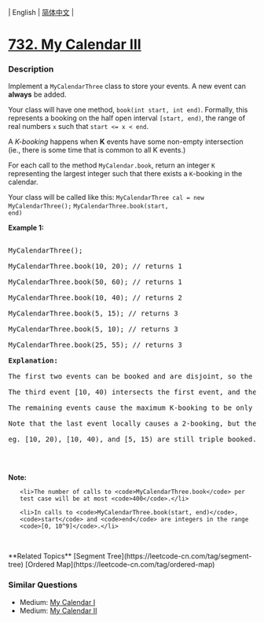 | English | [简体中文](README.md) |

# [732. My Calendar III](https://leetcode-cn.com/problems/my-calendar-iii)
 ### Description
<p>Implement a <code>MyCalendarThree</code> class to store your events. A new event can <b>always</b> be added.</p>

<p>Your class will have one method, <code>book(int start, int end)</code>. Formally, this represents a booking on the half open interval <code>[start, end)</code>, the range of real numbers <code>x</code> such that <code>start &lt;= x &lt; end</code>.</p>

<p>A <i>K-booking</i> happens when <b>K</b> events have some non-empty intersection (ie., there is some time that is common to all K events.)</p>

<p>For each call to the method <code>MyCalendar.book</code>, return an integer <code>K</code> representing the largest integer such that there exists a <code>K</code>-booking in the calendar.</p>
Your class will be called like this: <code>MyCalendarThree cal = new MyCalendarThree();</code> <code>MyCalendarThree.book(start, end)</code>

<p><b>Example 1:</b></p>

<pre>
MyCalendarThree();
MyCalendarThree.book(10, 20); // returns 1
MyCalendarThree.book(50, 60); // returns 1
MyCalendarThree.book(10, 40); // returns 2
MyCalendarThree.book(5, 15); // returns 3
MyCalendarThree.book(5, 10); // returns 3
MyCalendarThree.book(25, 55); // returns 3
<b>Explanation:</b> 
The first two events can be booked and are disjoint, so the maximum K-booking is a 1-booking.
The third event [10, 40) intersects the first event, and the maximum K-booking is a 2-booking.
The remaining events cause the maximum K-booking to be only a 3-booking.
Note that the last event locally causes a 2-booking, but the answer is still 3 because
eg. [10, 20), [10, 40), and [5, 15) are still triple booked.
</pre>

<p>&nbsp;</p>

<p><b>Note:</b></p>

<ul>
	<li>The number of calls to <code>MyCalendarThree.book</code> per test case will be at most <code>400</code>.</li>
	<li>In calls to <code>MyCalendarThree.book(start, end)</code>, <code>start</code> and <code>end</code> are integers in the range <code>[0, 10^9]</code>.</li>
</ul>

<p>&nbsp;</p>
**Related Topics**  [Segment Tree](https://leetcode-cn.com/tag/segment-tree) [Ordered Map](https://leetcode-cn.com/tag/ordered-map) 

### Similar Questions
 - Medium:	[My Calendar I](https://leetcode-cn.com/problems/my-calendar-i) 
 - Medium:	[My Calendar II](https://leetcode-cn.com/problems/my-calendar-ii) 
